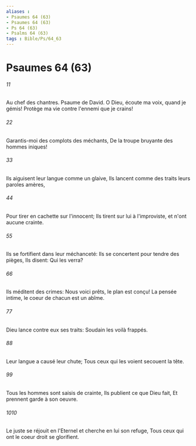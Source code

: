 ```yaml
---
aliases : 
- Psaumes 64 (63)
- Psaumes 64 (63)
- Ps 64 (63)
- Psalms 64 (63)
tags : Bible/Ps/64_63
---
```


# Psaumes 64 (63)

###### 11
Au chef des chantres. Psaume de David. O Dieu, écoute ma voix, quand je gémis! Protège ma vie contre l'ennemi que je crains!
###### 22
Garantis-moi des complots des méchants, De la troupe bruyante des hommes iniques!
###### 33
Ils aiguisent leur langue comme un glaive, Ils lancent comme des traits leurs paroles amères,
###### 44
Pour tirer en cachette sur l'innocent; Ils tirent sur lui à l'improviste, et n'ont aucune crainte.
###### 55
Ils se fortifient dans leur méchanceté: Ils se concertent pour tendre des pièges, Ils disent: Qui les verra?
###### 66
Ils méditent des crimes: Nous voici prêts, le plan est conçu! La pensée intime, le coeur de chacun est un abîme.
###### 77
Dieu lance contre eux ses traits: Soudain les voilà frappés.
###### 88
Leur langue a causé leur chute; Tous ceux qui les voient secouent la tête.
###### 99
Tous les hommes sont saisis de crainte, Ils publient ce que Dieu fait, Et prennent garde à son oeuvre.
###### 1010
Le juste se réjouit en l'Eternel et cherche en lui son refuge, Tous ceux qui ont le coeur droit se glorifient.
